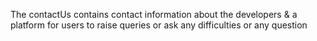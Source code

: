 The contactUs contains contact information about the developers & a platform for users to raise queries or ask any difficulties or any question 
